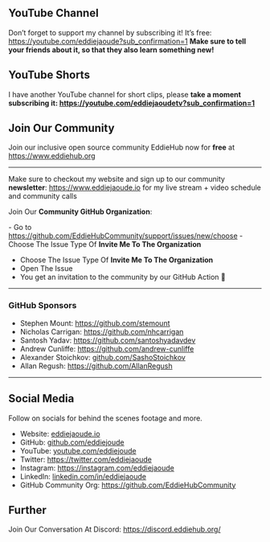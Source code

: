 ## YouTube Channel
Don’t forget to support my channel by subscribing it! It’s free: https://youtube.com/eddiejaoude?sub_confirmation=1
**Make sure to tell your friends about it, so that they also learn something new!**

## YouTube Shorts
I have another YouTube channel for short clips, please **take a moment subscribing it: https://youtube.com/eddiejaoudetv?sub_confirmation=1**

## Join Our Community
Join our inclusive open source community EddieHub now for **free** at https://www.eddiehub.org
 
---

Make sure to checkout my website and sign up to our community **newsletter**: https://www.eddiejaoude.io for my live stream + video schedule and community calls

Join Our **Community GitHub Organization**:
 
\- Go to https://github.com/EddieHubCommunity/support/issues/new/choose
\- Choose The Issue Type Of **Invite Me To The Organization**
- Choose The Issue Type Of **Invite Me To The Organization**
- Open The Issue
- You get an invitation to the community by our GitHub Action 🎉

---

### GitHub Sponsors
- Stephen Mount: https://github.com/stemount
- Nicholas Carrigan: https://github.com/nhcarrigan
- Santosh Yadav: https://github.com/santoshyadavdev
- Andrew Cunliffe: https://github.com/andrew-cunliffe
- Alexander Stoichkov: [github.com/SashoStoichkov](https://github.com/SashoStoichkov)
- Allan Regush: https://github.com/AllanRegush
 
---
 
## Social Media
Follow on socials for behind the scenes footage and more.

- Website: [eddiejaoude.io](https://www.eddiejaoude.io) 
- GitHub: [github.com/eddiejoude](https://github.com/eddiejaoude)
- YouTube: [youtube.com/eddiejoude](https://youtube.com/eddiejaoude)
- Twitter: https://twitter.com/eddiejaoude
- Instagram: https://instagram.com/eddiejaoude
- LinkedIn: [linkedin.com/in/eddiejaoude](https://linkedin.com/in/eddiejaoude)
- GitHub Community Org: https://github.com/EddieHubCommunity

## Further
Join Our Conversation At Discord: https://discord.eddiehub.org/
